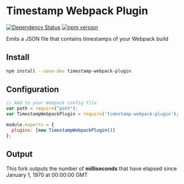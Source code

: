 # Timestamp Webpack Plugin

[![Dependency Status](https://david-dm.org/herereadthis/russano.svg)](https://david-dm.org/herereadthis/russano)
[![npm version](https://badge.fury.io/js/timestamp-webpack-plugin.svg)](https://www.npmjs.com/package/timestamp-webpack-plugin)

Emits a JSON file that contains timestamps of your Webpack build

## Install

```bash
npm install --save-dev timestamp-webpack-plugin 
```

## Configuration

```js
// Add to your Webpack config file
var path = require("path");
var TimestampWebpackPlugin = require('timestamp-webpack-plugin');

module.exports = {
  plugins: [new TimestampWebpackPlugin()]
};  
```

## Output

This fork outputs the number of **milliseconds** that have elapsed since January 1, 1970 at 00:00:00 GMT 

